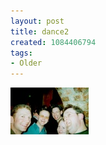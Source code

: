 ```yaml
---
layout: post
title: dance2
created: 1084406794
tags:
- Older
---
```


<img src="/image/images/dance2-618.jpg"/>

